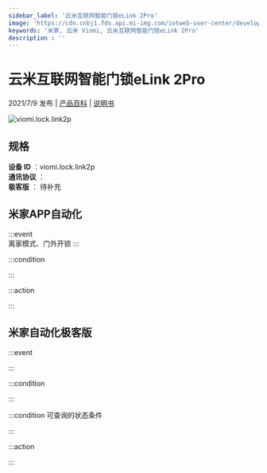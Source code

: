 ```yaml
---
sidebar_label: '云米互联网智能门锁eLink 2Pro'
image: 'https://cdn.cnbj1.fds.api.mi-img.com/iotweb-user-center/developer_1679047958772S3pisQwL.png?GalaxyAccessKeyId=AKVGLQWBOVIRQ3XLEW&Expires=9223372036854775807&Signature=x3ee+oxdeN1w4UQx7za4/mCuFPM='
keywords: '米家, 云米 Viomi, 云米互联网智能门锁eLink 2Pro'
description : ''
---
```

# 云米互联网智能门锁eLink 2Pro

2021/7/9 发布 | [产品百科](https://home.mi.com/webapp/content/baike/product/index.html?model=viomi.lock.link2p/) | [说明书](https://home.mi.com/views/introduction.html?model=viomi.lock.link2p&region=cn)

![viomi.lock.link2p](https://cdn.cnbj1.fds.api.mi-img.com/iotweb-user-center/developer_1679047958772S3pisQwL.png?GalaxyAccessKeyId=AKVGLQWBOVIRQ3XLEW&Expires=9223372036854775807&Signature=x3ee+oxdeN1w4UQx7za4/mCuFPM=)

## 规格  
> 
**设备 ID** ：viomi.lock.link2p  
**通讯协议** ：  
**极客版**  ： 待补充 


## 米家APP自动化  

:::event  
离家模式、门外开锁
:::

:::condition  

:::

:::action   

:::

## 米家自动化极客版  

:::event  

:::

:::condition  

:::

:::condition 可查询的状态条件  

:::

:::action  

:::

        

